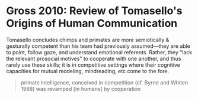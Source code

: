 # Gross 2010: Review of Tomasello's Origins of Human Communication

Tomasello concludes chimps and primates are more semiotically & gesturally competent than his team had previously assumed—they are able to point, follow gaze, and understand emotional referents. Rather, they "lack the relevant prosocial motives" to cooperate with one another, and thus rarely use these skills; it is in competitive settings where their cognitive capacities for mutual modeling, mindreading, etc come to the fore.

> primate intelligence, conceived in competition (cf. Byrne and Whiten 1988) was revamped [in humans] by cooperation 